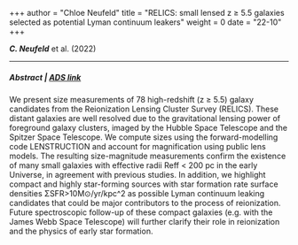 +++
author = "Chloe Neufeld"
title = "RELICS: small lensed z ≥ 5.5 galaxies selected as potential Lyman continuum leakers"
weight = 0
date = "22-10"
+++

***C. Neufeld*** et al. (2022)

<!--more-->

***

##### **Abstract**    |   [ADS link](https://ui.adsabs.harvard.edu/abs/2022MNRAS.516.2162N/abstract)

We present size measurements of 78 high-redshift (z ≥ 5.5) galaxy candidates from the Reionization Lensing Cluster Survey (RELICS). These distant galaxies are well resolved due to the gravitational lensing power of foreground galaxy clusters, imaged by the Hubble Space Telescope and the Spitzer Space Telescope. We compute sizes using the forward-modelling code LENSTRUCTION and account for magnification using public lens models. The resulting size-magnitude measurements confirm the existence of many small galaxies with effective radii Reff < 200 pc in the early Universe, in agreement with previous studies. In addition, we highlight compact and highly star-forming sources with star formation rate surface densities  ΣSFR>10M⊙/yr/kpc^2 as possible Lyman continuum leaking candidates that could be major contributors to the process of reionization. Future spectroscopic follow-up of these compact galaxies (e.g. with the James Webb Space Telescope) will further clarify their role in reionization and the physics of early star formation.

